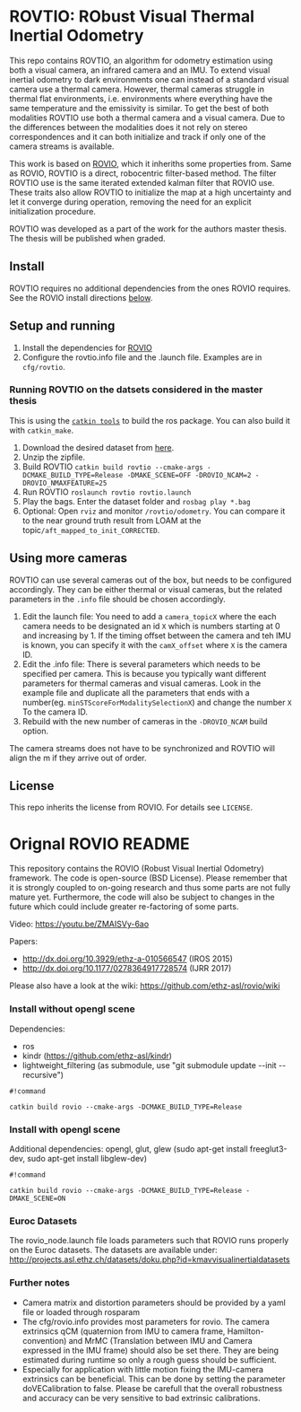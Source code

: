 # ROVTIO: RObust Visual Thermal Inertial Odometry #

This repo contains ROVTIO, an algorithm for odometry estimation using both a visual camera, an infrared camera and an IMU. 
To extend visual inertial odometry to dark environments one can instead of a standard visual camera use a thermal camera. However, thermal cameras struggle in thermal flat environments, i.e. environments where everything have the same temperature and the emissivity is similar. To get the best of both modalities ROVTIO use both a thermal camera and a visual camera. 
Due to the differences between the modalities does it not rely on stereo correspondences and it can both initialize and track if only one of the camera streams is available.


This work is based on [ROVIO](https://github.com/ethz-asl/rovio), which it inheriths some properties from. Same as ROVIO, ROVTIO is a direct, robocentric filter-based method. The filter ROVTIO use is the same iterated extended kalman filter that ROVIO use. These traits also allow ROVTIO to initialize the map at a high uncertainty and let it converge during operation, removing the need for an explicit initialization procedure. 

ROVTIO was developed as a part of the work for the authors master thesis. The thesis will be published when graded.

## Install

ROVTIO requires no additional dependencies from the ones ROVIO requires. See the ROVIO install directions [below](#install-without-opengl-scene).

## Setup and running
 
1. Install the dependencies for [ROVIO](#install-without-opengl-scene)
2. Configure the rovtio.info file and the .launch file. Examples are in `cfg/rovtio`.

### Running ROVTIO on the datsets considered in the master thesis

This is using the [`catkin tools`](https://catkin-tools.readthedocs.io/en/latest/index.html) to build the ros package. You can also build it with `catkin_make`.

1. Download the desired dataset from [here](https://to.be.done).
2. Unzip the zipfile.
2. Build ROVTIO `catkin build rovtio --cmake-args -DCMAKE_BUILD_TYPE=Release -DMAKE_SCENE=OFF -DROVIO_NCAM=2 -DROVIO_NMAXFEATURE=25`
4. Run ROVTIO `roslaunch rovtio rovtio.launch`
5. Play the bags. Enter the dataset folder and `rosbag play *.bag`
6. Optional: Open `rviz` and monitor `/rovtio/odometry`. You can compare it to the near ground truth result from LOAM at the topic`/aft_mapped_to_init_CORRECTED`.

## Using more cameras

ROVTIO can use several cameras out of the box, but needs to be configured accordingly. They can be either thermal or visual cameras, but the related parameters in the `.info` file should be chosen accordingly.

1. Edit the launch file: You need to add a `camera_topicX` where the each camera needs to be designated an id `X` which is numbers starting at 0 and increasing by 1. If the timing offset between the camera and teh IMU is known, you can specify it with the `camX_offset` where `X` is the camera ID.
2. Edit the .info file: There is several parameters which needs to be specified per camera. This is because you typically want different parameters for thermal cameras and visual cameras. Look in the example file and duplicate all the parameters that ends with a number(eg. `minSTScoreForModalitySelectionX`) and change the number `X` To the camera ID.
3. Rebuild with the new number of cameras in the `-DROVIO_NCAM` build option.

The camera streams does not have to be synchronized and ROVTIO will align the m if they arrive out of order.

## License

This repo inherits the license from ROVIO. For details see `LICENSE`.

# Orignal ROVIO README #

This repository contains the ROVIO (Robust Visual Inertial Odometry) framework. The code is open-source (BSD License). Please remember that it is strongly coupled to on-going research and thus some parts are not fully mature yet. Furthermore, the code will also be subject to changes in the future which could include greater re-factoring of some parts.

Video: https://youtu.be/ZMAISVy-6ao

Papers:
* http://dx.doi.org/10.3929/ethz-a-010566547 (IROS 2015)
* http://dx.doi.org/10.1177/0278364917728574 (IJRR 2017)

Please also have a look at the wiki: https://github.com/ethz-asl/rovio/wiki

### Install without opengl scene ###
Dependencies:
* ros
* kindr (https://github.com/ethz-asl/kindr)
* lightweight_filtering (as submodule, use "git submodule update --init --recursive")

```
#!command

catkin build rovio --cmake-args -DCMAKE_BUILD_TYPE=Release
```

### Install with opengl scene ###
Additional dependencies: opengl, glut, glew (sudo apt-get install freeglut3-dev, sudo apt-get install libglew-dev)
```
#!command

catkin build rovio --cmake-args -DCMAKE_BUILD_TYPE=Release -DMAKE_SCENE=ON
```

### Euroc Datasets ###
The rovio_node.launch file loads parameters such that ROVIO runs properly on the Euroc datasets. The datasets are available under:
http://projects.asl.ethz.ch/datasets/doku.php?id=kmavvisualinertialdatasets

### Further notes ###
* Camera matrix and distortion parameters should be provided by a yaml file or loaded through rosparam
* The cfg/rovio.info provides most parameters for rovio. The camera extrinsics qCM (quaternion from IMU to camera frame, Hamilton-convention) and MrMC (Translation between IMU and Camera expressed in the IMU frame) should also be set there. They are being estimated during runtime so only a rough guess should be sufficient.
* Especially for application with little motion fixing the IMU-camera extrinsics can be beneficial. This can be done by setting the parameter doVECalibration to false. Please be carefull that the overall robustness and accuracy can be very sensitive to bad extrinsic calibrations.
